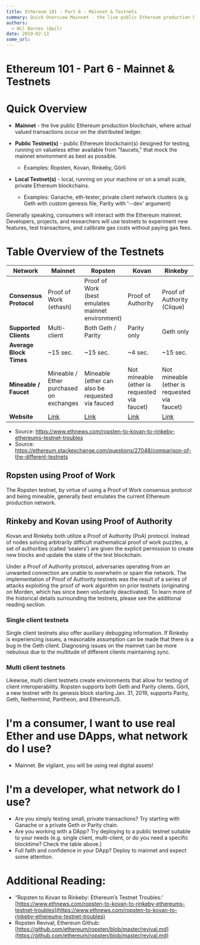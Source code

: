 ```yaml
---
title: Ethereum 101 - Part 6 - Mainnet & Testnets
summary: Quick Overview Mainnet - the live public Ethereum production blockchain, where actual valued transactions occur on the distributed ledger. Public Testnet(s) - public Ethereum blockchain(s) designed for testing, running on valueless ether available from faucets, that mock the mainnet environment as best as possible. Examples- Ropsten, Kovan, Rinkeby, Görli Local Testnet(s) - local, running on your machine or on a small scale, private Ethereum blockchains. Examples- Ganache, eth-tester, private cl
authors:
  - Wil Barnes (@wil)
date: 2019-02-13
some_url: 
---
```


# Ethereum 101 - Part 6 - Mainnet & Testnets

# Quick Overview 

* **Mainnet** - the live public Ethereum production blockchain, where actual valued transactions occur on the distributed ledger.

* **Public Testnet(s)** - public Ethereum blockchain(s) designed for testing, running on valueless ether available from "faucets," that mock the mainnet environment as best as possible.
    - Examples: Ropsten, Kovan, Rinkeby, Görli
* **Local Testnet(s)** - local, running on your machine or on a small scale, private Ethereum blockchains.
    - Examples: Ganache, eth-tester, private client network clusters (e.g. Geth with custom genesis file, Parity with '--dev' argument)

Generally speaking, consumers will interact with the Ethereum mainnet. Developers, projects, and researchers will use testnets to experiment new features, test transactions, and calibrate gas costs without paying gas fees. 

# Table Overview of the Testnets 

| Network | Mainnet | Ropsten | Kovan | Rinkeby | Görli |
|---|---|---|---|---|---|
| **Consensus Protocol** | Proof of Work (ethash) | Proof of Work <br>(best emulates mainnet environment) | Proof of Authority | Proof of Authority (Clique) | Proof of Authority (Clique) |
| **Supported Clients** | Multi-client | Both Geth / Parity | Parity only | Geth only | Multi-client |
| **Average Block Times** | ~15 sec. | ~15 sec. | ~4 sec. | ~15 sec. | ~16 sec. |
| **Mineable / Faucet** | Mineable / Ether purchased on exchanges | Mineable <br>(ether can also be requested via fauced | Not mineable <br>(ether is requested via faucet) | Not mineable <br>(ether is requested via faucet) | Not mineable<br>(ether is requested via faucet) |
| **Website** | [Link](https://ethstats.net/) | [Link](https://github.com/ethereum/ropsten) | [Link](https://github.com/kovan-testnet/proposal) | [Link](https://www.rinkeby.io/) | [Link](https://goerli.net/) |

* Source: https://www.ethnews.com/ropsten-to-kovan-to-rinkeby-ethereums-testnet-troubles
* Source: https://ethereum.stackexchange.com/questions/27048/comparison-of-the-different-testnets

## Ropsten using Proof of Work
The Ropsten testnet, by virtue of using a Proof of Work consensus protocol and being mineable, generally best emulates the current Ethereum production network. 

## Rinkeby and Kovan using Proof of Authority
Kovan and Rinkeby both utilize a Proof of Authority (PoA) protocol. Instead of nodes solving arbitrarily difficult mathematical proof of work puzzles, a set of authorities (called ‘sealers’) are given the explicit permission to create new blocks and update the state of the test blockchain. 

Under a Proof of Authority protocol, adversaries operating from an unwanted connection are unable to overwhelm or spam the network. The implementation of Proof of Authority testnets was the result of a series of attacks exploiting the proof of work algorithm on prior testnets (originating on Morden, which has since been voluntarily deactivated). To learn more of the historical details surrounding the testnets, please see the additional reading section. 

### Single client testnets
Single client testnets also offer auxiliary debugging information. If Rinkeby is experiencing issues, a reasonable assumption can be made that there is a bug in the Geth client. Diagnosing issues on the mainnet can be more nebulous due to the multitude of different clients maintaining sync. 

### Multi client testnets
Likewise, multi client testnets create environments that allow for testing of client interoperability. Ropsten supports both Geth and Parity clients. Görli, a new testnet with its genesis block starting Jan. 31, 2019, supports Parity, Geth, Nethermind, Pantheon, and EthereumJS. 

# I'm a consumer, I want to use real Ether and use DApps, what network do I use?
* Mainnet. Be vigilant, you will be using real digital assets!

# I'm a developer, what network do I use?
* Are you simply testing small, private transactions? Try starting with Ganache or a private Geth or Parity chain. 
* Are you working with a DApp? Try deploying to a public testnet suitable to your needs (e.g. single client, multi-client, or do you need a specific blocktime? Check the table above.) 
* Full faith and confidence in your DApp? Deploy to mainnet and expect some attention.  

# Additional Reading: 
- “Ropsten to Kovan to Rinkeby: Ethereum’s Testnet Troubles:’ [https://www.ethnews.com/ropsten-to-kovan-to-rinkeby-ethereums-testnet-troubles](https://www.ethnews.com/ropsten-to-kovan-to-rinkeby-ethereums-testnet-troubles)
- Ropsten Revival, Ethereum Github: [https://github.com/ethereum/ropsten/blob/master/revival.md](https://github.com/ethereum/ropsten/blob/master/revival.md)
